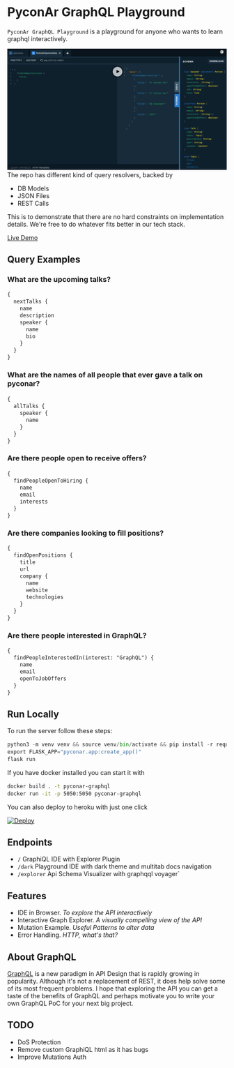 # PyconAr GraphQL Playground
`PyconAr GraphQL Playground` is a playground for anyone who wants to learn graphql interactively.

![Screenshot](pyconar/static/demo.png)
The repo has different kind of query resolvers, backed by
- DB Models
- JSON Files
- REST Calls

This is to demonstrate that there are no hard constraints on implementation details.
We're free to do whatever fits better in our tech stack.

[Live Demo](https://pyconar.herokuapp.com/)

## Query Examples

### What are the upcoming talks?
```gql
{
  nextTalks {
    name
    description
    speaker {
      name
      bio
    }
  }
}
```

### What are the names of all people that ever gave a talk on pyconar? 
```gql
{
  allTalks {
    speaker {
      name
    }
  }
}
```

### Are there people open to receive offers?
```gql
{
  findPeopleOpenToHiring {
    name
    email
    interests
  }
}
```

### Are there companies looking to fill positions?
```gql
{
  findOpenPositions {
    title
    url
    company {
      name
      website
      technologies
    }
  }
}
```

### Are there people interested in GraphQL?
```gql
{
  findPeopleInterestedIn(interest: "GraphQL") {
    name
    email
    openToJobOffers
  }
}
```

## Run Locally
To run the server follow these steps:
```python
python3 -m venv venv && source venv/bin/activate && pip install -r requirements.txt
export FLASK_APP="pyconar.app:create_app()"
flask run
```
If you have docker installed you can start it with
```bash
docker build . -t pyconar-graphql
docker run -it -p 5050:5050 pyconar-graphql
```
You can also deploy to heroku with just one click

[![Deploy](https://www.herokucdn.com/deploy/button.svg)](https://heroku.com/deploy?template=https://github.com/Ambro17/pyconar-graphql/tree/master)

## Endpoints
 - `/` GraphiQL IDE with Explorer Plugin
 - `/dark` Playground IDE with dark theme and multitab docs navigation
 - `/explorer` Api Schema Visualizer with graphqql voyager`


## Features
- IDE in Browser. _To explore the API interactively_
- Interactive Graph Explorer. _A visually compelling view of the API_
- Mutation Example. _Useful Patterns to alter data_
- Error Handling. _HTTP, what's that?_


## About GraphQL
[GraphQL](https://graphql.org/) is a new paradigm in API Design that is rapidly growing in popularity.
Although it's not a replacement of REST, it does help solve some of its most frequent problems.
I hope that exploring the API you can get a taste of the benefits of GraphQL and perhaps motivate you to write your own GraphQL PoC for your next big project.


## TODO
- DoS Protection
- Remove custom GraphiQL html as it has bugs
- Improve Mutations Auth
